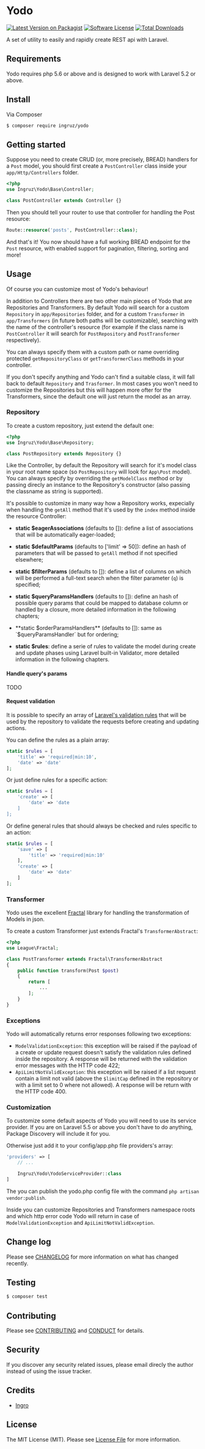# Yodo

[![Latest Version on Packagist][ico-version]][link-packagist]
[![Software License][ico-license]](LICENSE.md)
[![Total Downloads][ico-downloads]][link-downloads]

A set of utility to easily and rapidly create REST api with Laravel.

## Requirements

Yodo requires php 5.6 or above and is designed to work with Laravel 5.2 or above.

## Install

Via Composer

```bash
$ composer require ingruz/yodo
```

## Getting started

Suppose you need to create CRUD (or, more precisely, BREAD) handlers for a `Post` model, you should first create a `PostController` class inside your `app/Http/Controllers` folder.

```php
<?php
use Ingruz\Yodo\Base\Controller;

class PostController extends Controller {}
```

Then you should tell your router to use that controller for handling the Post resource:

```php
Route::resource('posts', PostController::class);
```

And that's it! You now should have a full working BREAD endpoint for the `Post` resource, with enabled support for pagination, filtering, sorting and more!

## Usage

Of course you can customize most of Yodo's behaviour!

In addition to Controllers there are two other main pieces of Yodo that are Repositories and Transformers. By default Yodo will search for a custom `Repository` in `app/Repositories` folder, and for a custom `Transformer` in `app/Transformers` (in future both paths will be customizable), searching with the name of the controller's resource (for example if the class name is `PostController` it will search for `PostRepository` and `PostTransformer` respectively).

You can always specify them with a custom path or name overriding protected `getRepositoryClass` or `getTransformerClass` methods in your controller.

If you don't specify anything and Yodo can't find a suitable class, it will fall back to default `Repository` and `Trasformer`. In most cases you won't need to customize the Repositories but this will happen more ofter for the Transformers, since the default one will just return the model as an array.

### Repository

To create a custom repository, just extend the default one:

```php
<?php
use Ingruz\Yodo\Base\Repository;

class PostRepository extends Repository {}
```

Like the Controller, by default the Repository will search for it's model class in your root name space (so `PostRepository` will look for `App\Post` model). You can always specify by overriding the `getModelClass` method or by passing direcly an instance to the Repository's constructor (also passing the classname as string is supported).

It's possible to customize in many way how a Repository works, expecially when handling the `getAll` method that it's used by the `index` method inside the resource Controller:

- **static $eagerAssociations** (defaults to []): define a list of associations that will be automatically eager-loaded;

- **static $defaultParams** (defaults to ['limit' => 50]): define an hash of parameters that will be passed to `getAll` method if not specified elsewhere;

- **static $filterParams** (defaults to []): define a list of columns on which will be performed a full-text search when the filter parameter (`q`) is specified;

- **static $queryParamsHandlers** (defaults to []): define an hash of possible query params that could be mapped to database column or handled by a closure, more detailed information in the following chapters;

- **static $orderParamsHandlers** (defaults to []): same as `$queryParamsHandler` but for ordering;

- **static $rules**: define a serie of rules to validate the model during create and update phases using Laravel built-in Validator, more detailed information in the following chapters.

#### Handle query's params

TODO

#### Request validation

It is possible to specify an array of [Laravel's validation rules](https://laravel.com/docs/5.5/validation#available-validation-rules) that will be used by the repository to validate the requests before creating and updating actions.

You can define the rules as a plain array:

```php
static $rules = [
    'title' => 'required|min:10',
    'date' => 'date'
];
```

Or just define rules for a specific action:
```php
static $rules = [
    'create' => [
        'date' => 'date
    ]
];
```

Or define general rules that should always be checked and rules specific to an action:
```php
static $rules = [
    'save' => [
        'title' => 'required|min:10'
    ],
    'create' => [
        'date' => 'date'
    ]
];
```

### Transformer

Yodo uses the excellent [Fractal](http://fractal.thephpleague.com/) library for handling the transformation of Models in json.

To create a custom Transformer just extends Fractal's `TransformerAbstract`:

```php
<?php
use League\Fractal;

class PostTransformer extends Fractal\TransformerAbstract
{
    public function transform(Post $post)
    {
        return [
            ...
        ];
    }
}
```

### Exceptions

Yodo will automatically returns error responses following two exceptions:

- `ModelValidationException`: this exception will be raised if the payload of a create or update request doesn't satisfy the validation rules defined inside the repository. A response will be returned with the validation error messages with the HTTP code 422;
- `ApiLimitNotValidException`: this exception will be raised if a list request contain a limit not valid (above the `$limitCap` defined in the repository or with a limit set to 0 where not allowed). A response will be return with the HTTP code 400.

### Customization

To customize some default aspects of Yodo you will need to use its service provider. If you are on Laravel 5.5 or above you don't have to do anything, Package Discovery will include it for you.

Otherwise just add it to your config/app.php file providers's array:

```php
'providers' => [
    // ...

    Ingruz\Yodo\YodoServiceProvider::class
]
```

The you can publish the yodo.php config file with the command `php artisan vendor:publish`.

Inside you can customize Repositories and Transformers namespace roots and which http error code Yodo will return in case of `ModelValidationException` and `ApiLimitNotValidException`.

## Change log

Please see [CHANGELOG](CHANGELOG.md) for more information on what has changed recently.

## Testing

```bash
$ composer test
```

## Contributing

Please see [CONTRIBUTING](CONTRIBUTING.md) and [CONDUCT](CONDUCT.md) for details.

## Security

If you discover any security related issues, please email direcly the author instead of using the issue tracker.

## Credits

- [Ingro][link-author]

## License

The MIT License (MIT). Please see [License File](LICENSE.md) for more information.

[ico-version]: https://img.shields.io/packagist/v/ingruz/yodo.svg?style=flat-square
[ico-license]: https://img.shields.io/badge/license-MIT-brightgreen.svg?style=flat-square
[ico-travis]: https://img.shields.io/travis/ingruz/yodo/master.svg?style=flat-square
[ico-scrutinizer]: https://img.shields.io/scrutinizer/coverage/g/ingruz/yodo.svg?style=flat-square
[ico-code-quality]: https://img.shields.io/scrutinizer/g/ingruz/yodo.svg?style=flat-square
[ico-downloads]: https://img.shields.io/packagist/dt/ingruz/yodo.svg?style=flat-square

[link-packagist]: https://packagist.org/packages/ingruz/yodo
[link-travis]: https://travis-ci.org/ingruz/yodo
[link-scrutinizer]: https://scrutinizer-ci.com/g/ingruz/yodo/code-structure
[link-code-quality]: https://scrutinizer-ci.com/g/ingruz/yodo
[link-downloads]: https://packagist.org/packages/ingruz/yodo
[link-author]: https://github.com/ingro
[link-contributors]: ../../contributors
